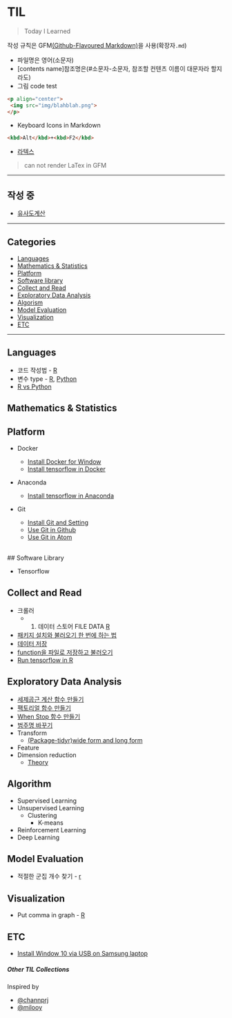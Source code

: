 # TIL
>Today I Learned

작성 규칙은 GFM[(Github-Flavoured Markdown)](https://help.github.com/categories/writing-on-github)을 사용(확장자`.md`)
- 파일명은 영어(소문자)
- [contents name]참조명은(#소문자-소문자, 참조할 컨텐츠 이름이 대문자라 할지라도)
- 그림 code test
```html
<p align="center">
 <img src="img/blahblah.png">
</p>
```
- Keyboard Icons in Markdown
```html
<kbd>Alt</kbd>+<kbd>F2</kbd>
```
- [라텍스](latex.codecogs.com)
> can not render LaTex in GFM

---

## 작성 중
  - [유사도계산](R/package-tidyr.md)

---



## Categories

- [Languages](#languages)
- [Mathematics & Statistics](#Mathematics&Statistics)
- [Platform](#platform)
- [Software library](#software-library)
- [Collect and Read](#collect-and-read)
- [Exploratory Data Analysis](#exploratory-data-analysis)
- [Algorism](#algorism)
- [Model Evaluation](#model-evaluation)
- [Visualization](#visualization)
- [ETC](#etc)

---

## Languages
- 코드 작성법 - [R](Languages/R/R-code-style-guide.md)
- 변수 type - [R](Languages/R/.md), [Python](Languages/Python/.md)
- [R vs Python](.md)

## Mathematics & Statistics

## Platform

- Docker
  - [Install Docker for Window](Platforms/docker/install-docker-for-window.md)
  - [Install tensorflow in Docker](Platforms/docker/install-tensorflow-in-docker.md)
- Anaconda
  - [Install tensorflow in Anaconda](Platforms/anaconda/install-tensorflow-in-anaconda.md)

- Git
  - [Install Git and Setting](Platforms/git/install-git-and-setting.md)
  - [Use Git in Github](Platforms/git/use-git-in-github.md)
  - [Use Git in Atom](Platforms/git/use-git-in-atom.md)

</br>
## Software Library

- Tensorflow

## Collect and Read

- 크롤러
  - 1. 데이터 스토어 FILE DATA [R](Languages/R/crawler-datastore.md)
- [패키지 설치와 불러오기 한 번에 하는 법](Languages/R/function-install-and-load-packages-at-once.md)
- [데이터 저장](Languages/R/how-to-save.md)
- [function을 파일로 저장하고 불러오기](Languages/R/save-and-load-function.md)
- [Run tensorflow in R](Languages/R/run-tensorflow-in-r.md)

## Exploratory Data Analysis
- [세제곱근 계산 함수 만들기](Languages/R/function-cube-root.md)
- [팩토리얼 함수 만들기](Languages/R/function-factorial.md)
- [When Stop 함수 만들기](Languages/R/function-whenstop.md)
- [범주명 바꾸기](Languages/R/recode-factor-name.md)
- Transform
  - [(Package-tidyr)wide form and long form](Languages/R/package-tidyr.md)
- Feature
- Dimension reduction
  - [Theory](Theory/dimension-reduction.md)

## Algorithm
- Supervised Learning
- Unsupervised Learning
  - Clustering
    - K-means
- Reinforcement Learning
- Deep Learning

## Model Evaluation
- 적절한 군집 개수 찾기 - [r](Languages/R/total_within_cluster_sum_of_squares.md)


## Visualization
- Put comma in graph - [R](Languages/R/visualization-tips.md)

## ETC

- [Install Window 10 via USB on Samsung laptop](ETC/install-window10-via-usb-on-samsung.md)



##### Other TIL Collections

Inspired by

- [@channprj](https://github.com/channprj/TIL)
- [@milooy](https://github.com/milooy/TIL)
